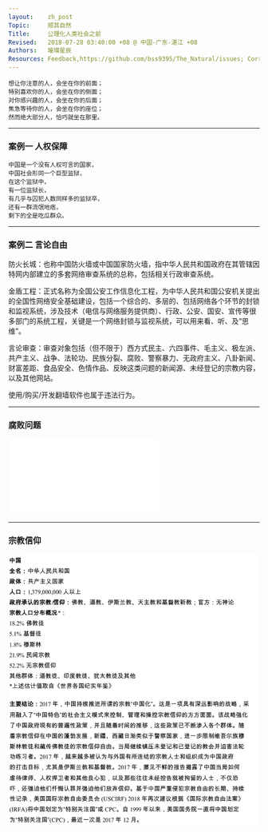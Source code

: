 ```yaml
---
layout:    zh_post
Topic:     顺其自然
Title:     公理化人类社会之前
Revised:   2018-07-28 03:40:00 +08 @ 中国-广东-湛江 +08
Authors:   璀璨星辰
Resources: Feedback,https://github.com/bss9395/The_Natural/issues; Corruption_Perceptions_Index_2017,resources/CPI_2017_Full_Data_Set.xlsx; 《国际特赦2017-2018年度报告》,resources/《国际特赦2017-2018年度报告》.pdf;《国际宗教自由报告》,resources/《国际宗教自由报告2018--中国》.pdf;
---
```


```
想让你注意的人，会坐在你的前面；
特别喜欢你的人，会坐在你的侧面；
对你感兴趣的人，会坐在你的后面；
焦急等待你的人，会坐在你的座位；
然而绝大部分人，恰巧就坐在那里。
```

--------------------------------------------------------------------------------

### 案例一  人权保障

```
中国是一个没有人权可言的国家，
中国社会形同一个巨型监狱，
在这个监狱中，
有一位监狱长，
有几乎与囚犯人数同样多的监狱卒，
还有一群流氓地痞，
剩下的全是吃瓜群众。
```

--------------------------------------------------------------------------------

### 案例二  言论自由

防火长城：也称中国防火墙或中国国家防火墙，指中华人民共和国政府在其管辖因特网内部建立的多套网络审查系统的总称，包括相关行政审查系统。

金盾工程：正式名称为全国公安工作信息化工程，为中华人民共和国公安机关提出的全国性网络安全基础建设，包括一个综合的、多层的、包括网络各个环节的封锁和监视系统，涉及技术（电信与网络服务提供商）、行政、公安、国安、宣传等很多部门的系统工程，关键是一个网络封锁与监视系统，可以用来看、听、及“思维”。

言论审查：审查对象包括（但不限于）西方式民主、六四事件、毛主义、极左派、共产主义、战争、法轮功、民族分裂、腐败、警察暴力、无政府主义、八卦新闻、财富差距、食品安全、色情作品、反映这类问题的新闻源、未经登记的宗教内容，以及其他网站。

使用/购买/开发翻墙软件也属于违法行为。

--------------------------------------------------------------------------------

### 腐败问题

![width:100%;height:80vh;](figures/CPI_2017_Global_Map_and_Country_Results.pdf)

--------------------------------------------------------------------------------

### 宗教信仰

![max-width:100%;](figures/International_Religious_Freedom_Report_2018--China.svg)